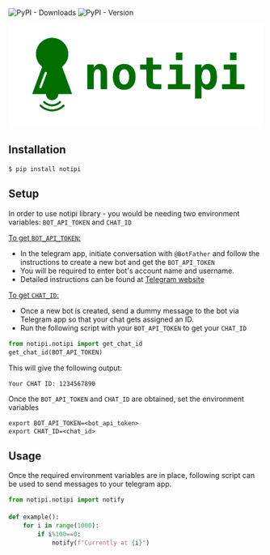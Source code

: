 ![PyPI - Downloads](https://img.shields.io/pypi/dm/notipi) ![PyPI - Version](https://img.shields.io/pypi/v/notipi)

<p align="center">
  <img src="assets/logo.png" alt="Logo" width="600"/>
</p>

## Installation
    $ pip install notipi 

## Setup
In order to use notipi library - you would be needing two environment variables: `BOT_API_TOKEN` and `CHAT_ID`

<u>To get `BOT_API_TOKEN`:</u>

- In the telegram app, initiate conversation with `@BotFather` and follow the instructions to create a new bot and get the `BOT_API_TOKEN`<br>
- You will be required to enter bot's account name and username.
- Detailed instructions can be found at [Telegram website](https://core.telegram.org/bots/features#creating-a-new-bot:~:text=and%20managing%20bots.-,Creating%20a%20new%20bot,-Use%20the%20/newbot)

<u>To get `CHAT_ID`:</u>
- Once a new bot is created, send a dummy message to the bot via Telegram app so that your chat gets assigned an ID. <br>
- Run the following script with your `BOT_API_TOKEN` to get your `CHAT_ID`
```python
from notipi.notipi import get_chat_id
get_chat_id(BOT_API_TOKEN)
```

This will give the following output:
```
Your CHAT ID: 1234567890
```

Once the `BOT_API_TOKEN` and `CHAT_ID` are obtained, set the environment variables

    export BOT_API_TOKEN=<bot_api_token>
    export CHAT_ID=<chat_id>

## Usage

Once the required environment variables are in place, following script can be used to send messages to your telegram app.

```python
from notipi.notipi import notify

def example():
    for i in range(1000):
        if i%100==0:
            notify(f"Currently at {i}")
```